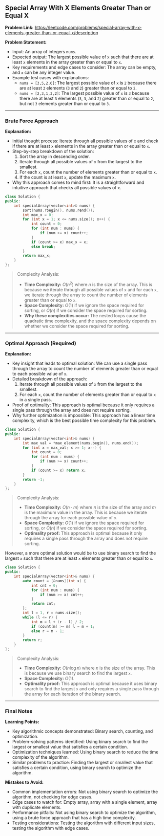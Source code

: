 ## Special Array With X Elements Greater Than or Equal X

**Problem Link:** https://leetcode.com/problems/special-array-with-x-elements-greater-than-or-equal-x/description

**Problem Statement:**
- Input: An array of integers `nums`.
- Expected output: The largest possible value of `x` such that there are at least `x` elements in the array greater than or equal to `x`.
- Key requirements and edge cases to consider: The array can be empty, and `x` can be any integer value.
- Example test cases with explanations:
  - `nums = [3,5,2,6]`: The largest possible value of `x` is `2` because there are at least `2` elements (`3` and `2`) greater than or equal to `2`.
  - `nums = [2,3,1,3,2]`: The largest possible value of `x` is `3` because there are at least `3` elements (`3`, `3`, and `2`) greater than or equal to `2`, but not `3` elements greater than or equal to `3`.

---

### Brute Force Approach

**Explanation:**
- Initial thought process: Iterate through all possible values of `x` and check if there are at least `x` elements in the array greater than or equal to `x`.
- Step-by-step breakdown of the solution:
  1. Sort the array in descending order.
  2. Iterate through all possible values of `x` from the largest to the smallest.
  3. For each `x`, count the number of elements greater than or equal to `x`.
  4. If the count is at least `x`, update the maximum `x`.
- Why this approach comes to mind first: It is a straightforward and intuitive approach that checks all possible values of `x`.

```cpp
class Solution {
public:
    int specialArray(vector<int>& nums) {
        sort(nums.rbegin(), nums.rend());
        int max_x = 0;
        for (int x = 1; x <= nums.size(); x++) {
            int count = 0;
            for (int num : nums) {
                if (num >= x) count++;
            }
            if (count >= x) max_x = x;
            else break;
        }
        return max_x;
    }
};
```

> Complexity Analysis:
> - **Time Complexity:** $O(n^2)$ where $n$ is the size of the array. This is because we iterate through all possible values of `x` and for each `x`, we iterate through the array to count the number of elements greater than or equal to `x`.
> - **Space Complexity:** $O(1)$ if we ignore the space required for sorting, or $O(n)$ if we consider the space required for sorting.
> - **Why these complexities occur:** The nested loops cause the quadratic time complexity, and the space complexity depends on whether we consider the space required for sorting.

---

### Optimal Approach (Required)

**Explanation:**
- Key insight that leads to optimal solution: We can use a single pass through the array to count the number of elements greater than or equal to each possible value of `x`.
- Detailed breakdown of the approach:
  1. Iterate through all possible values of `x` from the largest to the smallest.
  2. For each `x`, count the number of elements greater than or equal to `x` in a single pass.
- Proof of optimality: This approach is optimal because it only requires a single pass through the array and does not require sorting.
- Why further optimization is impossible: This approach has a linear time complexity, which is the best possible time complexity for this problem.

```cpp
class Solution {
public:
    int specialArray(vector<int>& nums) {
        int max_val = *max_element(nums.begin(), nums.end());
        for (int x = max_val; x >= 1; x--) {
            int count = 0;
            for (int num : nums) {
                if (num >= x) count++;
            }
            if (count >= x) return x;
        }
        return -1;
    }
};
```

> Complexity Analysis:
> - **Time Complexity:** $O(n \cdot m)$ where $n$ is the size of the array and $m$ is the maximum value in the array. This is because we iterate through the array for each possible value of `x`.
> - **Space Complexity:** $O(1)$ if we ignore the space required for sorting, or $O(n)$ if we consider the space required for sorting.
> - **Optimality proof:** This approach is optimal because it only requires a single pass through the array and does not require sorting.

However, a more optimal solution would be to use binary search to find the largest `x` such that there are at least `x` elements greater than or equal to `x`. 

```cpp
class Solution {
public:
    int specialArray(vector<int>& nums) {
        auto count = [&nums](int x) {
            int cnt = 0;
            for (int num : nums) {
                if (num >= x) cnt++;
            }
            return cnt;
        };
        int l = 1, r = nums.size();
        while (l <= r) {
            int m = l + (r - l) / 2;
            if (count(m) >= m) l = m + 1;
            else r = m - 1;
        }
        return r;
    }
};
```

> Complexity Analysis:
> - **Time Complexity:** $O(n \log n)$ where $n$ is the size of the array. This is because we use binary search to find the largest `x`.
> - **Space Complexity:** $O(1)$.
> - **Optimality proof:** This approach is optimal because it uses binary search to find the largest `x` and only requires a single pass through the array for each iteration of the binary search.

---

### Final Notes

**Learning Points:**
- Key algorithmic concepts demonstrated: Binary search, counting, and optimization.
- Problem-solving patterns identified: Using binary search to find the largest or smallest value that satisfies a certain condition.
- Optimization techniques learned: Using binary search to reduce the time complexity of the algorithm.
- Similar problems to practice: Finding the largest or smallest value that satisfies a certain condition, using binary search to optimize the algorithm.

**Mistakes to Avoid:**
- Common implementation errors: Not using binary search to optimize the algorithm, not checking for edge cases.
- Edge cases to watch for: Empty array, array with a single element, array with duplicate elements.
- Performance pitfalls: Not using binary search to optimize the algorithm, using a brute force approach that has a high time complexity.
- Testing considerations: Testing the algorithm with different input sizes, testing the algorithm with edge cases.